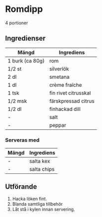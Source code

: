 # Romdipp
4 portioner
## Ingredienser

Mängd|Ingrediens
------------ | -------------
1 burk (ca 80g)|rom
1/2 st|silverlök
2 dl|smetana
1 dl|crème fraîche
1 tsk|fin rivet citrusskal
1/2 msk|färskpressad citrus
1/2 dl| finhackad dill
\-|salt
\-|peppar

### Serveras med
Mängd| Ingrediens
------------ | -------------
\-|salta kex
\-|salta chips

## Utförande
1. Hacka löken fint.
2. Blanda samtliga tillbehör
3. Låt stå i kylen innan servering.
